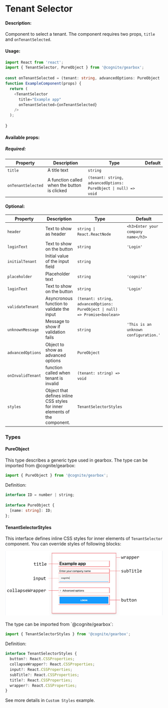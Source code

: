 # Tenant Selector

<!-- STORY -->

#### Description:

Component to select a tenant.
The component requires two props, `title` and `onTenantSelected`. 

#### Usage:

```typescript jsx
import React from 'react';
import { TenantSelector, PureObject } from '@cognite/gearbox';

const onTenantSelected = (tenant: string, advancedOptions: PureObject | null) => {};
function ExampleComponent(props) {
  return (
    <TenantSelector
      title="Example app"
      onTenantSelected={onTenantSelected}
    />
  );

}
```

#### Available props:
##### Required:

| Property           | Description                                  | Type                                                           | Default |
| ------------------ | -------------------------------------------- | -------------------------------------------------------------- | ------- |
| `title`            | A title text                                 | `string`                                                       |         |
| `onTenantSelected` | A function called when the button is clicked | `(tenant: string, advancedOptions: PureObject \| null) => void` |         |

#### Optional:

| Property          | Description                                | Type                                                            | Default                               |
| ----------------- | ------------------------------------------ | --------------------------------------------------------------- | ------------------------------------- |
| `header`          | Text to show as header                     | `string \| React.ReactNode`                                     | `<h3>Enter your company name</h3>`    |
| `loginText`       | Text to show on the button                 | `string`                                                        | `'Login'`                             |
| `initialTenant`   | Initial value of the input field           | `string`                                                        |                                       |
| `placeholder`     | Placeholder text                           | `string`                                                        | `'cognite'`                           |
| `loginText`       | Text to show on the button                 | `string`                                                        | `'Login'`                             |
| `validateTenant`  | Asyncronous function to validate the input | `(tenant: string, advancedOptions: PureObject \| null) => Promise<boolean>` |                                       |
| `unknownMessage`  | Message to show if validation fails        | `string`                                                        | `'This is an unknown configuration.'` |
| `advancedOptions` | Object to show as advanced options         | `PureObject`                                                    |                                       |
| `onInvalidTenant` | function called when tenant is invalid     | `(tenant: string) => void`                                      |                                       |
| `styles`          | Object that defines inline CSS styles for inner elements of the component.  | `TenantSelectorStyles`         |                                       |


### Types

#### PureObject

This type describes a generic type used in gearbox.
The type can be imported from @cognite/gearbox:

```typescript
import { PureObject } from '@cognite/gearbox';
```

Definition:

```typescript
interface ID = number | string;

interface PureObject {
  [name: string]: ID;
};

```

#### TenantSelectorStyles
This interface defines inline CSS styles for inner elements of `TenantSelector` component.
You can override styles of following blocks:

<img src="tenant_selector/styling_schema.jpg" alt="Tenant Styling" width="600px">
<br><br>
The type can be imported from `@cognite/gearbox`:

```typescript
import { TenantSelectorStyles } from '@cognite/gearbox';
```

Definition:

```typescript
interface TenantSelectorStyles {
  button?: React.CSSProperties;
  collapseWrapper?: React.CSSProperties;
  input?: React.CSSProperties;
  subTitle?: React.CSSProperties;
  title?: React.CSSProperties;
  wrapper?: React.CSSProperties;
}
```

See more details in `Custom Styles` example.
